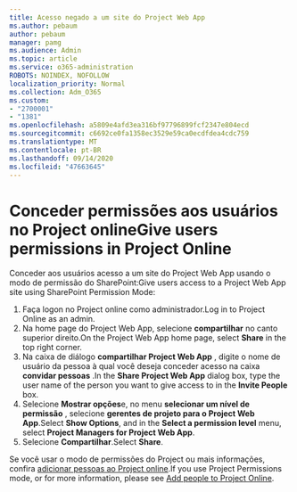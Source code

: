 ```yaml
---
title: Acesso negado a um site do Project Web App
ms.author: pebaum
author: pebaum
manager: pamg
ms.audience: Admin
ms.topic: article
ms.service: o365-administration
ROBOTS: NOINDEX, NOFOLLOW
localization_priority: Normal
ms.collection: Adm_O365
ms.custom:
- "2700001"
- "1381"
ms.openlocfilehash: a5809e4afd3ea316bf97796899fcf2347e804ecd
ms.sourcegitcommit: c6692ce0fa1358ec3529e59ca0ecdfdea4cdc759
ms.translationtype: MT
ms.contentlocale: pt-BR
ms.lasthandoff: 09/14/2020
ms.locfileid: "47663645"
---
```

# <a name="give-users-permissions-in-project-online"></a><span data-ttu-id="49ce3-102">Conceder permissões aos usuários no Project online</span><span class="sxs-lookup"><span data-stu-id="49ce3-102">Give users permissions in Project Online</span></span>

<span data-ttu-id="49ce3-103">Conceder aos usuários acesso a um site do Project Web App usando o modo de permissão do SharePoint:</span><span class="sxs-lookup"><span data-stu-id="49ce3-103">Give users access to a Project Web App site using SharePoint Permission Mode:</span></span>

1. <span data-ttu-id="49ce3-104">Faça logon no Project online como administrador.</span><span class="sxs-lookup"><span data-stu-id="49ce3-104">Log in to Project Online as an admin.</span></span>
2. <span data-ttu-id="49ce3-105">Na home page do Project Web App, selecione **compartilhar** no canto superior direito.</span><span class="sxs-lookup"><span data-stu-id="49ce3-105">On the Project Web App home page, select **Share** in the top right corner.</span></span>
3. <span data-ttu-id="49ce3-106">Na caixa de diálogo **compartilhar Project Web App** , digite o nome de usuário da pessoa à qual você deseja conceder acesso na caixa **convidar pessoas** .</span><span class="sxs-lookup"><span data-stu-id="49ce3-106">In the **Share Project Web App** dialog box, type the user name of the person you want to give access to in the **Invite People** box.</span></span>
4. <span data-ttu-id="49ce3-107">Selecione **Mostrar opções**e, no menu **selecionar um nível de permissão** , selecione **gerentes de projeto para o Project Web App**.</span><span class="sxs-lookup"><span data-stu-id="49ce3-107">Select **Show Options**, and in the **Select a permission level** menu, select **Project Managers for Project Web App**.</span></span>
5. <span data-ttu-id="49ce3-108">Selecione **Compartilhar**.</span><span class="sxs-lookup"><span data-stu-id="49ce3-108">Select **Share**.</span></span>

<span data-ttu-id="49ce3-109">Se você usar o modo de permissões do Project ou mais informações, confira [adicionar pessoas ao Project online](https://docs.microsoft.com/projectonline/step-2-add-people-to-project-online).</span><span class="sxs-lookup"><span data-stu-id="49ce3-109">If you use Project Permissions mode, or for more information, please see [Add people to Project Online](https://docs.microsoft.com/projectonline/step-2-add-people-to-project-online).</span></span>
